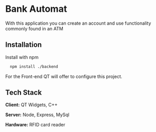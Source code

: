
# Bank Automat

With this application you can create an account and use functionality commonly found in an ATM 


## Installation

Install with npm

```bash
  npm install ./backend
```
For the Front-end QT will offer to configure this project.
    
## Tech Stack

**Client:** QT Widgets, C++

**Server:** Node, Express, MySql

**Hardware:** RFID card reader 
